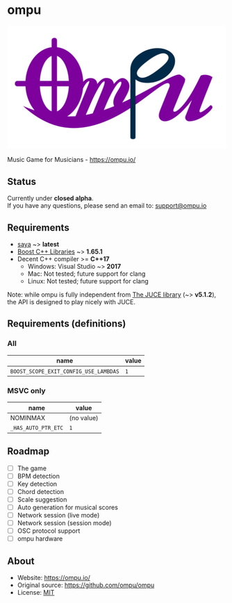 # ompu

![ompu](https://github.com/ompu/ompu-org-assets/raw/master/img/ompu-org/ompu-logo-2x-trans.png)

Music Game for Musicians - https://ompu.io/

## Status

Currently under **closed alpha**.  
If you have any questions, please send an email to: support@ompu.io

## Requirements

- [saya](https://github.com/saya-io/saya) ~> __latest__
- [Boost C++ Libraries](http://www.boost.org/) ~> __1.65.1__
- Decent C++ compiler >= __C++17__
  - Windows: Visual Studio ~> __2017__
  - Mac: Not tested; future support for clang
  - Linux: Not tested; future support for clang

Note: while ompu is fully independent from [The JUCE library](https://www.juce.com/) (~> __v5.1.2__), the API is designed to play nicely with JUCE.

## Requirements (definitions)

### All

|name|value|
|---|---|
|`BOOST_SCOPE_EXIT_CONFIG_USE_LAMBDAS`|`1`|

### MSVC only

|name|value|
|---|---|
|NOMINMAX|(no value)|
|`_HAS_AUTO_PTR_ETC`|`1`|

## Roadmap

- [ ] The game
- [ ] BPM detection
- [ ] Key detection
- [ ] Chord detection
- [ ] Scale suggestion
- [ ] Auto generation for musical scores
- [ ] Network session (live mode)
- [ ] Network session (session mode)
- [ ] OSC protocol support
- [ ] ompu hardware

## About

- Website: https://ompu.io/
- Original source: https://github.com/ompu/ompu
- License: [MIT](LICENSE)

